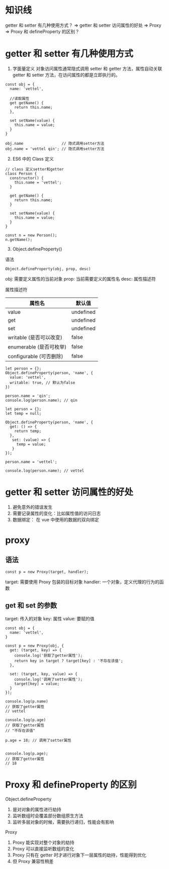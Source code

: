 # 知识线

getter 和 setter 有几种使用方式？ => getter 和 setter 访问属性的好处 => Proxy => Proxy 和 defineProperty 的区别？

# getter 和 setter 有几种使用方式

1. 字面量定义
   对象访问属性通常隐式调用 setter 和 getter 方法，属性自动关联 getter 和 setter 方法，在访问属性的都是立即执行的。

```
const obj = {
  name: 'vettel',

  //读取属性
  get getName() {
    return this.name;
  },

  set setName(value) {
    this.name = value;
  }
}

obj.name                 // 隐式调用setter方法
obj.name = 'vettel qin'; // 隐式调用setter方法
```

2. ES6 中的 Class 定义

```
// class 定义setter和getter
class Person {
  constructor() {
    this.name = 'vettel';
  }

  get getName() {
    return this.name;
  }

  set setName(value) {
    this.name = value;
  }
}

const n = new Person();
n.getName();
```

3. Object.defineProperty()

语法

```
Object.defineProperty(obj, prop, desc)
```

obj: 需要定义属性的当前对象
prop: 当前需要定义的属性名
desc: 属性描述符

属性描述符

| 属性名                  | 默认值    |
| ----------------------- | --------- |
| value                   | undefined |
| get                     | undefined |
| set                     | undefined |
| writable (是否可以改变) | false     |
| enumerable (是否可枚举) | false     |
| configurable (可否删除) | false     |

```
let person = {};
Object.defineProperty(person, 'name', {
  value: 'vettel',
  writable: true, // 默认为false
})

person.name = 'qin';
console.log(person.name); // qin
```

```
let person = {};
let temp = null;

Object.defineProperty(person, 'name', {
  get: () => {
    return temp;
  },
   set: (value) => {
     temp = value;
   }
});

person.name = 'vettel';

console.log(person.name); // vettel
```

# getter 和 setter 访问属性的好处

1. 避免意外的错误发生
2. 需要记录属性的变化：比如属性值的访问日志
3. 数据绑定： 在 vue 中使用的数据的双向绑定

# proxy

## 语法

```
const p = new Proxy(target, handler);
```

target: 需要使用 Proxy 包装的目标对象
handler: 一个对象，定义代理的行为的函数

## get 和 set 的参数

target: 传入的对象
key: 属性
value: 要赋的值

```
const obj = {
  name: 'vettel',
}

const p = new Proxy(obj, {
  get: (target, key) => {
    console.log('获取了getter属性');
    return key in target ? target[key] : '不存在该值';
  },

  set: (target, key, value) => {
    console.log('调用了setter属性');
    target[key] = value;
  }
});

console.log(p.name)
// 获取了getter属性
// vettel

console.log(p.age)
// 获取了getter属性
// "不存在该值"

p.age = 18; // 调用了setter属性


console.log(p.age);
// 获取了getter属性
// 18
```

# Proxy 和 defineProperty 的区别

Object.defineProperty

1. 是对对象的属性进行劫持
2. 监听数组时会覆盖部分数组原生方法
3. 监听多层对象的时候，需要执行递归，性能会有影响

Proxy

1. Proxy 能实现对整个对象的劫持
2. Proxy 可以直接监听数组的变化
3. Proxy 只有在 getter 时才进行对象下一层属性的劫持，性能得到优化
4. 但 Proxy 兼容性稍差
